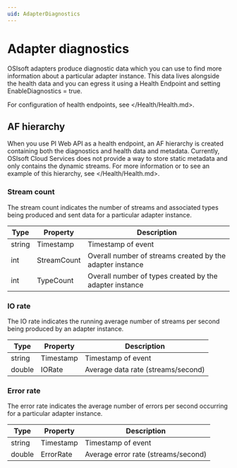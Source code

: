 ```yaml
---
uid: AdapterDiagnostics
---
```


# Adapter diagnostics

OSIsoft adapters produce diagnostic data which you can use to find more information about a particular adapter instance. This data lives alongside the health data and you can egress it using a Health Endpoint and setting EnableDiagnostics = true. 

For configuration of health endpoints, see </Health/Health.md>.

## AF hierarchy

When you use PI Web API as a health endpoint, an AF hierarchy is created containing both the diagnostics and health data and metadata. Currently, OSIsoft Cloud Services does not provide a way to store static metadata and only contains the dynamic streams. For more information or to see an example of this hierarchy, see </Health/Health.md>.

### Stream count

The stream count indicates the number of streams and associated types being produced and sent data for a particular adapter instance.

| Type         | Property |  Description     |
|--------|--------------|-----------------------------------|
| string | Timestamp | Timestamp of event |
| int | StreamCount | Overall number of streams created by the adapter instance |
| int | TypeCount | Overall number of types created by the adapter instance |

### IO rate

The IO rate indicates the running average number of streams per second being produced by an adapter instance.

| Type         | Property |  Description     |
|--------|--------------|-----------------------------------|
| string | Timestamp | Timestamp of event |
| double | IORate | Average data rate (streams/second) |

### Error rate

The error rate indicates the average number of errors per second occurring for a particular adapter instance.

| Type         | Property |  Description     |
|--------|--------------|-----------------------------------|
| string | Timestamp | Timestamp of event |
| double | ErrorRate | Average error rate (streams/second)
